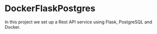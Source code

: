 # DockerFlaskPostgres

In this project we set up a Rest API service using Flask, PostgreSQL and Docker.
